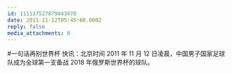 ```yaml
---
id: 111137527879443470
date: 2011-11-12T05:45:00.000Z
reply: false
media_attachments: 0
---
```


#一句话再别世界杯 快讯：北京时间 2011 年 11 月 12 日凌晨，中国男子国家足球队成为全球第一支备战 2018 年俄罗斯世界杯的球队。 ​​​​

